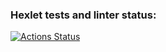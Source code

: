 ### Hexlet tests and linter status:
[![Actions Status](https://github.com/Abdujabbar/python-pytest-testing-project-79/actions/workflows/hexlet-check.yml/badge.svg)](https://github.com/Abdujabbar/python-pytest-testing-project-79/actions)